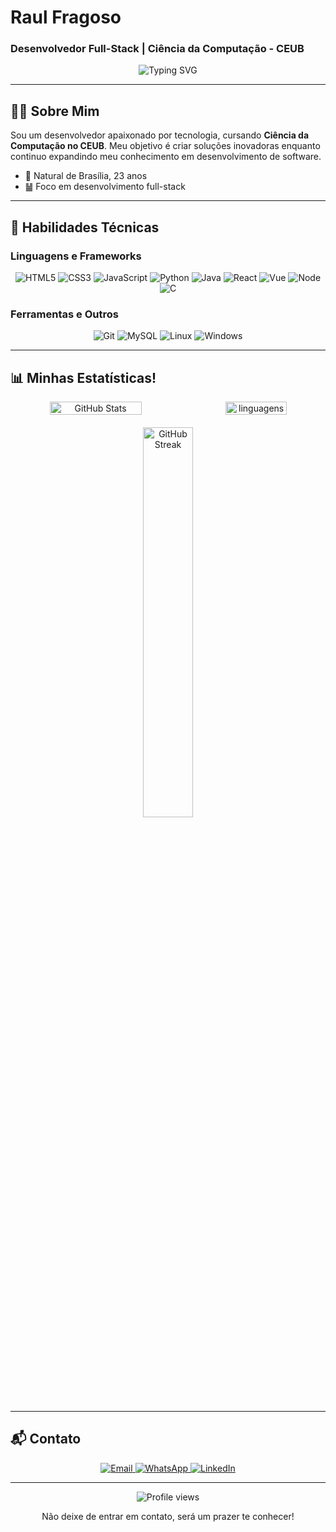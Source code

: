 # **Raul Fragoso**  
### **Desenvolvedor Full-Stack | Ciência da Computação - CEUB**  

<div align="center">
  <img src="https://readme-typing-svg.herokuapp.com?font=Fira+Code&pause=1000&color=007ef5&width=435&lines=Transformando+código+em+soluções;Aprendizado+contínuo+é+minha+meta;Tecnologia+é+minha+paixão" alt="Typing SVG" />
</div>

---

## **👨‍💻 Sobre Mim**  
Sou um desenvolvedor apaixonado por tecnologia, cursando **Ciência da Computação no CEUB**. Meu objetivo é criar soluções inovadoras enquanto continuo expandindo meu conhecimento em desenvolvimento de software.

- 🎯 Natural de Brasília, 23 anos
- ䷡ Foco em desenvolvimento full-stack

---

## **🚀 Habilidades Técnicas**

### **Linguagens e Frameworks**
<div align="center">
  <img src="https://img.shields.io/badge/HTML5-E34F26?style=for-the-badge&logo=html5&logoColor=white" alt="HTML5" />
  <img src="https://img.shields.io/badge/CSS3-1572B6?style=for-the-badge&logo=css3&logoColor=white" alt="CSS3" />
  <img src="https://img.shields.io/badge/JavaScript-F7DF1E?style=for-the-badge&logo=javascript&logoColor=black" alt="JavaScript" />
  <img src="https://img.shields.io/badge/Python-3776AB?style=for-the-badge&logo=python&logoColor=white" alt="Python" />
  <img src="https://img.shields.io/badge/Java-ED8B00?style=for-the-badge&logo=openjdk&logoColor=white" alt="Java" />
  <img src="https://img.shields.io/badge/React-61DAFB?style=for-the-badge&logo=react&logoColor=black" alt="React" />
  <img src="https://img.shields.io/badge/Vue.js-4FC08D?style=for-the-badge&logo=vue.js&logoColor=white" alt="Vue" />
  <img src="https://img.shields.io/badge/Node.js-339933?style=for-the-badge&logo=node.js&logoColor=white" alt="Node" />
  <img src="https://img.shields.io/badge/C-FF0000?style=for-the-badge&logo=c&logoColor=white" alt="C" />
</div>

### **Ferramentas e Outros**
<div align="center">
  <img src="https://img.shields.io/badge/Git-F05032?style=for-the-badge&logo=git&logoColor=white" alt="Git" />
  <img src="https://img.shields.io/badge/MySQL-4479A1?style=for-the-badge&logo=mysql&logoColor=white" alt="MySQL" />
  <img src="https://img.shields.io/badge/Linux-FCC624?style=for-the-badge&logo=linux&logoColor=black" alt="Linux" />
  <img src="https://img.shields.io/badge/Windows-0078D6?style=for-the-badge&logo=windows&logoColor=white" alt="Windows" />
</div>

---

## **📊 Minhas Estatísticas!**
<div align="center">
  <div style="display: flex; justify-content: space-between; width: 100%;">
    <img src="https://github-readme-stats.vercel.app/api?username=1harz&theme=outrun&show_icons=true&hide_border=true&count_private=true&locale=pt-br" alt="GitHub Stats" style="width: 54%;" />
    <img src="https://github-readme-stats.vercel.app/api/top-langs/?username=1harz&theme=outrun&show_icons=true&hide_border=true&layout=compact&locale=pt-br" alt="linguagens" style="width: 44%;" />
  </div>
  
  <img src="https://github-readme-streak-stats.herokuapp.com/?user=1harz&theme=outrun&hide_border=true" alt="GitHub Streak" style="width: 40%; margin-top: 20px;" />
</div>

---

## **📬 Contato**

<div align="center">
  <a href="mailto:raulfalluh@gmail.com">
    <img src="https://img.shields.io/badge/Gmail-D14836?style=for-the-badge&logo=gmail&logoColor=white" alt="Email" />
  </a>
  <a href="https://wa.me/5561984078564">
    <img src="https://img.shields.io/badge/WhatsApp-25D366?style=for-the-badge&logo=whatsapp&logoColor=white" alt="WhatsApp" />
  </a>
  <a href="https://www.linkedin.com/in/raulfalluh/">
    <img src="https://img.shields.io/badge/LinkedIn-0077B5?style=for-the-badge&logo=linkedin&logoColor=white" alt="LinkedIn" />
  </a>
</div>

---

<div align="center">
  <img src="https://komarev.com/ghpvc/?username=1harz&label=Profile%20views&color=0e75b6&style=flat" alt="Profile views" />
  <p>Não deixe de entrar em contato, será um prazer te conhecer!</p>
</div>
